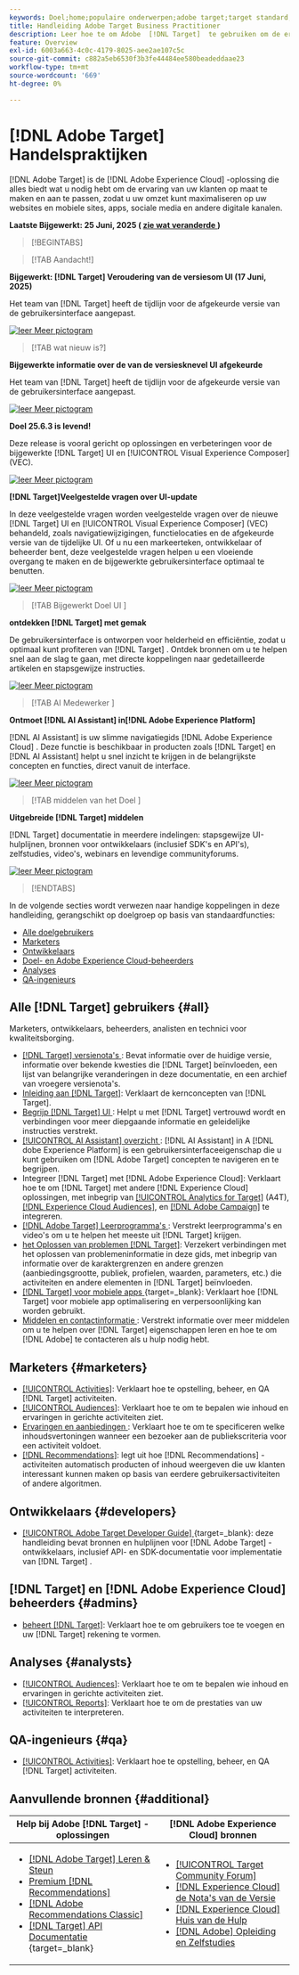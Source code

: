 ```yaml
---
keywords: Doel;home;populaire onderwerpen;adobe target;target standard;target premium;target documentation;adobe target documentation;praktische gids;gebruikershandleiding
title: Handleiding Adobe Target Business Practitioner
description: Leer hoe te om Adobe  [!DNL Target]  te gebruiken om de ervaring van uw klanten te personaliseren om opbrengst op uw Web en mobiele plaatsen, apps, en andere digitale kanalen te maximaliseren.
feature: Overview
exl-id: 6003a663-4c0c-4179-8025-aee2ae107c5c
source-git-commit: c882a5eb6530f3b3fe44484ee580beadeddaae23
workflow-type: tm+mt
source-wordcount: '669'
ht-degree: 0%

---
```


# [!DNL Adobe Target] Handelspraktijken

[!DNL Adobe Target] is de [!DNL Adobe Experience Cloud] -oplossing die alles biedt wat u nodig hebt om de ervaring van uw klanten op maat te maken en aan te passen, zodat u uw omzet kunt maximaliseren op uw websites en mobiele sites, apps, sociale media en andere digitale kanalen.

**Laatste Bijgewerkt: 25 Juni, 2025 ( [ zie wat veranderde ](r-release-notes/doc-change.md))**

>[!BEGINTABS]

>[!TAB  Aandacht!]

**Bijgewerkt: [!DNL Target] Veroudering van de versiesom UI (17 Juni, 2025)**

Het team van [!DNL Target] heeft de tijdlijn voor de afgekeurde versie van de gebruikersinterface aangepast.

[![ leer Meer pictogram ](/help/main/assets/learn-more.svg)](/help/main/r-release-notes/release-notes.md#revised)

>[!TAB  wat nieuw is?]

**Bijgewerkte informatie over de van de versiesknevel UI afgekeurde**

Het team van [!DNL Target] heeft de tijdlijn voor de afgekeurde versie van de gebruikersinterface aangepast.

[![ leer Meer pictogram ](/help/main/assets/learn-more.svg)](/help/main/r-release-notes/release-notes.md#revised)

**Doel 25.6.3 is levend!**

Deze release is vooral gericht op oplossingen en verbeteringen voor de bijgewerkte [!DNL Target] UI en [!UICONTROL Visual Experience Composer] (VEC).

[![ leer Meer pictogram ](/help/main/assets/learn-more.svg)](/help/main/r-release-notes/release-notes.md)

**[!DNL Target]Veelgestelde vragen over UI-update**

In deze veelgestelde vragen worden veelgestelde vragen over de nieuwe [!DNL Target] UI en [!UICONTROL Visual Experience Composer] (VEC) behandeld, zoals navigatiewijzigingen, functielocaties en de afgekeurde versie van de tijdelijke UI. Of u nu een markeerteken, ontwikkelaar of beheerder bent, deze veelgestelde vragen helpen u een vloeiende overgang te maken en de bijgewerkte gebruikersinterface optimaal te benutten.

[![ leer Meer pictogram ](/help/main/assets/learn-more.svg)](/help/main/c-intro/updated-ui-faq.md)

>[!TAB  Bijgewerkt Doel UI ]

**ontdekken [!DNL Target] met gemak**

De gebruikersinterface is ontworpen voor helderheid en efficiëntie, zodat u optimaal kunt profiteren van [!DNL Target] . Ontdek bronnen om u te helpen snel aan de slag te gaan, met directe koppelingen naar gedetailleerde artikelen en stapsgewijze instructies.

[![ leer Meer pictogram ](/help/main/assets/learn-more.svg)](/help/main/c-intro/understand-the-target-ui.md)

>[!TAB  AI Medewerker ]

**Ontmoet [!DNL AI Assistant] in[!DNL Adobe Experience Platform]**

[!DNL AI Assistant] is uw slimme navigatiegids [!DNL Adobe Experience Cloud] . Deze functie is beschikbaar in producten zoals [!DNL Target] en [!DNL AI Assistant] helpt u snel inzicht te krijgen in de belangrijkste concepten en functies, direct vanuit de interface.

[![ leer Meer pictogram ](/help/main/assets/learn-more.svg)](/help/main/c-intro/ai-assistant.md)

>[!TAB  middelen van het Doel ]

**Uitgebreide [!DNL Target] middelen**

[!DNL Target] documentatie in meerdere indelingen: stapsgewijze UI-hulplijnen, bronnen voor ontwikkelaars (inclusief SDK&#39;s en API&#39;s), zelfstudies, video&#39;s, webinars en levendige communityforums.

[![ leer Meer pictogram ](/help/main/assets/learn-more.svg)](/help/main/r-release-notes/target-documentation.md)

>[!ENDTABS]

In de volgende secties wordt verwezen naar handige koppelingen in deze handleiding, gerangschikt op doelgroep op basis van standaardfuncties:

- [Alle doelgebruikers](#all)
- [Marketers](#marketers)
- [Ontwikkelaars](#developers)
- [Doel- en Adobe Experience Cloud-beheerders](#admins)
- [Analyses](#analysts)
- [QA-ingenieurs](#qa)

## Alle [!DNL Target] gebruikers {#all}

Marketers, ontwikkelaars, beheerders, analisten en technici voor kwaliteitsborging.

- [[!DNL Target]  versienota&#39;s ](r-release-notes/release-notes.md): Bevat informatie over de huidige versie, informatie over bekende kwesties die [!DNL Target] beïnvloeden, een lijst van belangrijke veranderingen in deze documentatie, en een archief van vroegere versienota&#39;s.
- [ Inleiding aan  [!DNL Target]](c-intro/intro.md): Verklaart de kernconcepten van [!DNL Target].
- [ Begrijp  [!DNL Target]  UI ](/help/main/c-intro/understand-the-target-ui.md): Helpt u met [!DNL Target] vertrouwd wordt en verbindingen voor meer diepgaande informatie en geleidelijke instructies verstrekt.
- [[!UICONTROL AI Assistant] overzicht ](/help/main/c-intro/ai-assistant.md): [!DNL AI Assistant] in A [!DNL dobe Experience Platform] is een gebruikersinterfaceeigenschap die u kunt gebruiken om [!DNL Adobe Target] concepten te navigeren en te begrijpen.
- Integreer [!DNL Target] met [!DNL Adobe Experience Cloud]: Verklaart hoe te om [!DNL Target] met andere [!DNL Experience Cloud] oplossingen, met inbegrip van [[!UICONTROL Analytics for Target]](/help/main/c-integrating-target-with-mac/a4t/a4t.md) (A4T), [[!DNL Experience Cloud Audiences]](/help/main/c-integrating-target-with-mac/mmp.md), en [[!DNL Adobe Campaign]](/help/main/c-integrating-target-with-mac/campaign-and-target.md) te integreren.
- [[!DNL Adobe Target]  Leerprogramma&#39;s ](https://experienceleague.adobe.com/docs/target-learn/tutorials/overview.html): Verstrekt leerprogramma&#39;s en video&#39;s om u te helpen het meeste uit [!DNL Target] krijgen.
- [ het Oplossen van problemen  [!DNL Target]](r-troubleshooting-target/troubleshooting-target.md): Verzekert verbindingen met het oplossen van problemeninformatie in deze gids, met inbegrip van informatie over de karaktergrenzen en andere grenzen (aanbiedingsgrootte, publiek, profielen, waarden, parameters, etc.) die activiteiten en andere elementen in [!DNL Target] beïnvloeden.
- [[!DNL Target]  voor mobiele apps ](https://experienceleague.adobe.com/docs/target-dev/developer/mobile-apps/overview.html){target=_blank}: Verklaart hoe [!DNL Target] voor mobiele app optimalisering en verpersoonlijking kan worden gebruikt.
- [ Middelen en contactinformatie ](cmp-resources-and-contact-information.md): Verstrekt informatie over meer middelen om u te helpen over [!DNL Target] eigenschappen leren en hoe te om [!DNL Adobe] te contacteren als u hulp nodig hebt.

## Marketers {#marketers}

- [[!UICONTROL Activities]](c-activities/activities.md): Verklaart hoe te opstelling, beheer, en QA [!DNL Target] activiteiten.
- [[!UICONTROL Audiences]](c-target/target.md): Verklaart hoe te om te bepalen wie inhoud en ervaringen in gerichte activiteiten ziet.
- [ Ervaringen en aanbiedingen ](c-experiences/experiences.md): Verklaart hoe te om te specificeren welke inhoudsvertoningen wanneer een bezoeker aan de publiekscriteria voor een activiteit voldoet.
- [[!DNL Recommendations]](c-recommendations/recommendations.md): legt uit hoe [!DNL Recommendations] -activiteiten automatisch producten of inhoud weergeven die uw klanten interessant kunnen maken op basis van eerdere gebruikersactiviteiten of andere algoritmen.

## Ontwikkelaars {#developers}

- [[!UICONTROL Adobe Target Developer Guide] ](https://experienceleague.adobe.com/docs/target-dev/developer/overview.html){target=_blank}: deze handleiding bevat bronnen en hulplijnen voor [!DNL Adobe Target] -ontwikkelaars, inclusief API- en SDK-documentatie voor implementatie van [!DNL Target] .

## [!DNL Target] en [!DNL Adobe Experience Cloud] beheerders {#admins}

- [ beheert  [!DNL Target]](administrating-target/administrating-target.md): Verklaart hoe te om gebruikers toe te voegen en uw [!DNL Target] rekening te vormen.

## Analyses {#analysts}

- [[!UICONTROL Audiences]](c-target/target.md): Verklaart hoe te om te bepalen wie inhoud en ervaringen in gerichte activiteiten ziet.
- [[!UICONTROL Reports]](c-reports/reports.md): Verklaart hoe te om de prestaties van uw activiteiten te interpreteren.

## QA-ingenieurs {#qa}

- [[!UICONTROL Activities]](c-activities/activities.md): Verklaart hoe te opstelling, beheer, en QA [!DNL Target] activiteiten.

## Aanvullende bronnen {#additional}

| Help bij Adobe [!DNL Target] -oplossingen | [!DNL Adobe Experience Cloud] bronnen |
|--- |--- |
| <ul><li>[[!DNL Adobe Target]  Leren &amp; Steun ](https://helpx.adobe.com/support/target.html)</li><li>[ Premium  [!DNL Recommendations]](c-recommendations/recommendations.md)</li><li>[[!DNL Adobe Recommendations Classic]](/help/main/assets/adobe-recommendations-classic.pdf)</li><li>[[!DNL Target]  API Documentatie ](https://experienceleague.adobe.com/docs/target-dev/developer/api/target-api-overview.html){target=_blank}</li></ul> | <ul><li>[[!UICONTROL Target Community Forum]](https://experienceleaguecommunities.adobe.com/t5/adobe-target/ct-p/adobe-target-community)</li><li>[[!DNL Experience Cloud]  de Nota&#39;s van de Versie ](https://experienceleague.adobe.com/docs/release-notes/experience-cloud/current.html)</li><li>[[!DNL Experience Cloud]  Huis van de Hulp ](https://helpx.adobe.com/support/experience-cloud.html)</li><li>[[!DNL Adobe]  Opleiding en Zelfstudies ](https://helpx.adobe.com/learning.html?promoid=KAUDK)</li></ul> |  |


